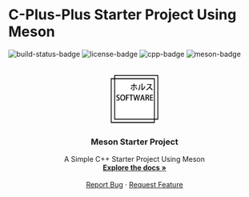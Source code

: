 # C-Plus-Plus Starter Project Using Meson
![build-status-badge] ![license-badge] ![cpp-badge] ![meson-badge]
<!-- PROJECT LOGO -->
<br />
<div align="center">
  <a href="https://github.com/thiago-rezende/meson-starter-project">
    <img src=".github/logo.png" alt="Horus Software Logo" width="100" height="100">
  </a>

  <h3 align="center">Meson Starter Project</h3>
  <p align="center">
    A Simple C++ Starter Project Using Meson
    <br />
    <a href="#how-to-use"><strong>Explore the docs »</strong></a>
    <br />
    <br />
    <a href="https://github.com/thiago-rezende/meson-starter-project/issues">Report Bug</a>
    ·
    <a href="https://github.com/thiago-rezende/meson-starter-project/issues">Request Feature</a>
  </p>
</div>

<!-- Links -->

<!-- Badges -->
[license-badge]: https://img.shields.io/badge/license-MIT-blue.svg?style=flat-square
[meson-badge]: https://img.shields.io/badge/Meson-0.54.0-blueviolet.svg?style=flat-square
[cpp-badge]: https://img.shields.io/badge/C++-2a-orange.svg?style=flat-square
[build-status-badge]: https://github.com/thiago-rezende/meson-starter-project/workflows/CI/badge.svg
